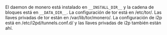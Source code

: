 El daemon de monero está instalado en `__INSTALL_DIR__` y la cadena de bloques está en `__DATA_DIR__`. La configuración de tor está en /etc/tor/. Las llaves privadas de tor están en /var/lib/tor/monero/. La configuración de i2p está en /etc/i2pd/tunnels.conf.d/ y las llaves privadas de i2p también están ahí.
